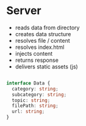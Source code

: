 # Server
- reads data from directory
- creates data structure
- resolves file / content
- resolves index.html
- injects content
- returns response
- delivers static assets (js)

```typescript

interface Data {
  category: string;
  subcategory: string;
  topic: string;
  filePath: string;
  url: string;   
}

```
